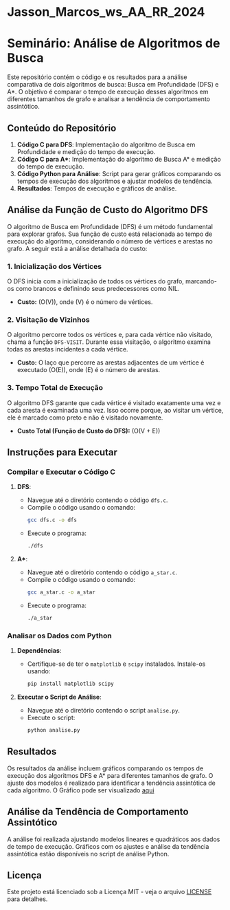 # Jasson_Marcos_ws_AA_RR_2024
# Seminário: Análise de Algoritmos de Busca

Este repositório contém o código e os resultados para a análise comparativa de dois algoritmos de busca: Busca em Profundidade (DFS) e A*. O objetivo é comparar o tempo de execução desses algoritmos em diferentes tamanhos de grafo e analisar a tendência de comportamento assintótico.

## Conteúdo do Repositório

1. **Código C para DFS**: Implementação do algoritmo de Busca em Profundidade e medição do tempo de execução.
2. **Código C para A\***: Implementação do algoritmo de Busca A* e medição do tempo de execução.
3. **Código Python para Análise**: Script para gerar gráficos comparando os tempos de execução dos algoritmos e ajustar modelos de tendência.
4. **Resultados**: Tempos de execução e gráficos de análise.

## Análise da Função de Custo do Algoritmo DFS

O algoritmo de Busca em Profundidade (DFS) é um método fundamental para explorar grafos. Sua função de custo está relacionada ao tempo de execução do algoritmo, considerando o número de vértices e arestas no grafo. A seguir está a análise detalhada do custo:

### 1. Inicialização dos Vértices
O DFS inicia com a inicialização de todos os vértices do grafo, marcando-os como brancos e definindo seus predecessores como NIL.
- **Custo:** \(O(V)\), onde \(V\) é o número de vértices.

### 2. Visitação de Vizinhos
O algoritmo percorre todos os vértices e, para cada vértice não visitado, chama a função `DFS-VISIT`. Durante essa visitação, o algoritmo examina todas as arestas incidentes a cada vértice.
- **Custo:** O laço que percorre as arestas adjacentes de um vértice é executado \(O(E)\), onde \(E\) é o número de arestas.

### 3. Tempo Total de Execução
O algoritmo DFS garante que cada vértice é visitado exatamente uma vez e cada aresta é examinada uma vez. Isso ocorre porque, ao visitar um vértice, ele é marcado como preto e não é visitado novamente.
- **Custo Total (Função de Custo do DFS):** \(O(V + E)\)

## Instruções para Executar

### Compilar e Executar o Código C

1. **DFS**:
   - Navegue até o diretório contendo o código `dfs.c`.
   - Compile o código usando o comando:
     ```bash
     gcc dfs.c -o dfs
     ```
   - Execute o programa:
     ```bash
     ./dfs
     ```

2. **A\***:
   - Navegue até o diretório contendo o código `a_star.c`.
   - Compile o código usando o comando:
     ```bash
     gcc a_star.c -o a_star
     ```
   - Execute o programa:
     ```bash
     ./a_star
     ```

### Analisar os Dados com Python

1. **Dependências**:
   - Certifique-se de ter o `matplotlib` e `scipy` instalados. Instale-os usando:
     ```bash
     pip install matplotlib scipy
     ```

2. **Executar o Script de Análise**:
   - Navegue até o diretório contendo o script `analise.py`.
   - Execute o script:
     ```bash
     python analise.py
     ```

## Resultados

Os resultados da análise incluem gráficos comparando os tempos de execução dos algoritmos DFS e A* para diferentes tamanhos de grafo. O ajuste dos modelos é realizado para identificar a tendência assintótica de cada algoritmo.
O Gráfico pode ser visualizado [aqui](Grafico.png)

## Análise da Tendência de Comportamento Assintótico

A análise foi realizada ajustando modelos lineares e quadráticos aos dados de tempo de execução. Gráficos com os ajustes e análise da tendência assintótica estão disponíveis no script de análise Python.

## Licença

Este projeto está licenciado sob a Licença MIT - veja o arquivo [LICENSE](LICENSE) para detalhes.

